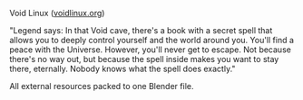 Void Linux ([voidlinux.org](https://voidlinux.org))

"Legend says:
In that Void cave, there's a book with a secret spell that allows you to deeply control yourself and the world around you. You'll find a peace with the Universe.
However, you'll never get to escape. Not because there's no way out, but because the spell inside makes you want to stay there, eternally.
Nobody knows what the spell does exactly."

All external resources packed to one Blender file.
